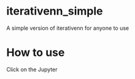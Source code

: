 # iterativenn_simple
A simple version of iterativenn for anyone to use

# How to use

Click on the Jupyter 


